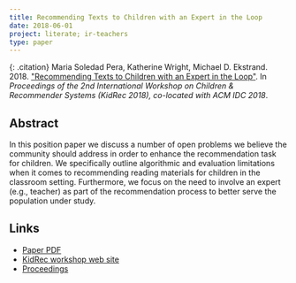 ```yaml
---
title: Recommending Texts to Children with an Expert in the Loop
date: 2018-06-01
project: literate; ir-teachers
type: paper
---
```


{: .citation}
Maria Soledad Pera, Katherine Wright, Michael D. Ekstrand. 2018. ["Recommending Texts to Children with an Expert in the Loop"](#). In <cite>Proceedings of the 2nd International Workshop on Children & Recommender Systems (KidRec 2018), co-located with ACM IDC 2018</cite>.

## Abstract

In this position paper we discuss a number of open problems we believe the community should address in order to enhance the recommendation task for children. We specifically outline algorithmic and evaluation limitations when it comes to recommending reading materials for children in the classroom setting. Furthermore, we focus on the need to involve an expert (e.g., teacher) as part of the recommendation process to better serve the population under study.

## Links

* [Paper PDF](https://drive.google.com/file/d/1i6N7_waF0a9CM5e-aUIAdfgvxZgU55VD/view)
* [KidRec workshop web site](https://kidrec.github.io/2018/)
* [Proceedings](https://dl.acm.org/citation.cfm?id=3205866)
